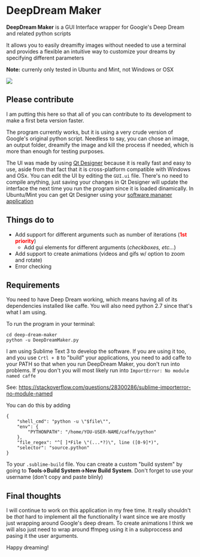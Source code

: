 # DeepDream Maker
**DeepDream Maker** is a GUI Interface wrapper for Google's Deep Dream and related python scripts

It allows you to easily dreamifty images without needed to use a terminal and provides a
flexible an intuitive way to customize your dreams by specifying different parameters

**Note:** currenly only tested in Ubuntu and Mint, not Windows or OSX

![](https://i.imgur.com/E0aGgG6.png)

## Please contribute
I am putting this here so that all of you can contribute to its development to make a first beta version faster.

The program currently works, but it is using a very crude version of Google's original python script. Needless to say, you can chose an image, an output folder, dreamify the image and kill the process if needed, which is more than enough for testing purposes.

The UI was made by using [Qt Designer](https://i.imgur.com/akMaZEy.png) because it is really fast and easy to use, aside from that fact that it is cross-platform compatible with Windows and OSx. You can edit the UI by editing the `GUI.ui` file. There's no need to compile anything, just saving your changes in Qt Designer will update the interface the next time you run the program since it is loaded dinamically. In Ubuntu/Mint you can get Qt Designer using your [software mananer application](https://i.imgur.com/j0y1qHl.png)

## Things do to
* Add support for different arguments such as number of iterations (<b style="color:red">1st priority</b>)
    * Add gui elements for different arguments (*checkboxes, etc...*)
* Add support to create animations (videos and gifs w/ option to zoom and rotate)
* Error checking


## Requirements
You need to have Deep Dream working, which means having all of its dependencies installed like caffe.
You will also need python 2.7 since that's what I am using.

To run the program in your terminal:
```
cd deep-dream-maker
python -u DeepDreamMaker.py
```
I am using Sublime Text 3 to develop the software. If you are using it too, and you use `Crtl + B` to "build" your applications, you need to add caffe to your PATH so that when you run DeepDream Maker, you don't run into problems.
If you don't you will most likely run into `ImportError: No module named caffe`

See: https://stackoverflow.com/questions/28300286/sublime-importerror-no-module-named

You can do this by adding
```
{
	"shell_cmd": "python -u \"$file\"",
	"env": {
		"PYTHONPATH": "/home/YOU-USER-NAME/caffe/python"
	},
	"file_regex": "^[ ]*File \"(...*?)\", line ([0-9]*)",
    "selector": "source.python"
}
```

To your `.sublime-build` file. You can create a custom "build system" by going to **Tools->Build System->New Build System**. Don't forget to use your username (don't copy and paste blinly)

## Final thoughts
I will continue to work on this application in my free time. It really shouldn't be *that* hard to implement all the functionality I want since we are mostly just wrapping around Google's deep dream. To create animations I think we will also just need to wrap around ffmpeg using it in a subproccess and pasing it the user arguments.

Happy dreaming!
